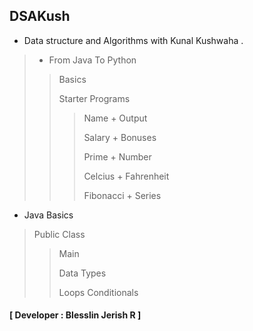 ## DSAKush
- Data structure and Algorithms with Kunal Kushwaha .
> -  From Java To Python
>> Basics
>>
>> Starter Programs
>>
>>> Name + Output
>>> 
>>> Salary + Bonuses
>>> 
>>> Prime + Number
>>> 
>>> Celcius + Fahrenheit
>>> 
>>> Fibonacci + Series
- Java Basics
> Public Class
>>Main
>>
>>Data Types
>>
>>Loops Conditionals
>>

#### [ Developer : Blesslin Jerish R ]
